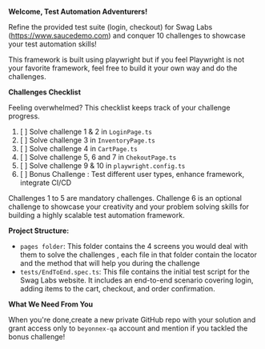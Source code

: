 **Welcome, Test Automation Adventurers!**

Refine the provided test suite (login, checkout) for Swag Labs (https://www.saucedemo.com) and conquer 10 challenges to showcase your test automation skills! 

This framework is built using playwright but if you feel Playwright is not your favorite framework, feel free to build it your own way and do the challenges. 


**Challenges Checklist**

Feeling overwhelmed? This checklist keeps track of your challenge progress.

1. [ ] Solve challenge 1 & 2 in `LoginPage.ts` 
2. [ ] Solve challenge 3 in `InventoryPage.ts`
3. [ ] Solve challenge 4 in `CartPage.ts` 
4. [ ] Solve challenge 5, 6 and 7 in `ChekoutPage.ts`
5. [ ] Solve challenge 9 & 10 in `playwright.config.ts`
6. [ ] Bonus Challenge : Test different user types, enhance framework, integrate CI/CD


Challenges 1 to 5 are mandatory challenges. Challenge 6 is an optional challenge to showcase your creativity and your problem solving skills for building a highly scalable test automation framework.


**Project Structure:**

* `pages folder`: This folder contains the 4 screens you would deal with them to solve the challenges , each file in that folder contain the locator and the method that will help you during the challenge
* `tests/EndToEnd.spec.ts`: This file contains the initial test script for the Swag Labs website.  It includes an end-to-end scenario covering login, adding items to the cart, checkout, and order confirmation.


**What We Need From You**

When you're done,create a new private GitHub repo with your solution and grant access only to `beyonnex-qa` account and mention if you tackled the bonus challenge! 
